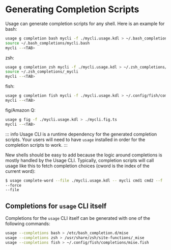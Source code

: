 # Generating Completion Scripts

Usage can generate completion scripts for any shell. Here is an example for bash:

```bash
usage g completion bash mycli -f ./mycli.usage.kdl > ~/.bash_completions/mycli.bash
source ~/.bash_completions/mycli.bash
mycli --<TAB>
```

zsh:

```bash
usage g completion zsh mycli -f ./mycli.usage.kdl > ~/.zsh_completions/_mycli
source ~/.zsh_completions/_mycli
mycli --<TAB>
```

fish:

```bash
usage g completion fish mycli -f ./mycli.usage.kdl > ~/.config/fish/completions/mycli.fish
mycli --<TAB>
```

fig/Amazon Q:

```bash
usage g fig -f ./mycli.usage.kdl > ./mycli.fig.ts
mycli --<TAB>
```

::: info
Usage CLI is a runtime dependency for the generated completion scripts. Your users
will need to have `usage` installed in order for the completion scripts to work.
:::

New shells should be easy to add because the logic around completions is mostly handled by the Usage CLI.
Typically, completion scripts will call usage like this to fetch completion choices (cword is the index of
the current word):

```bash
$ usage complete-word --file ./mycli.usage.kdl -- mycli cmd1 cmd2 --f
--force
--file
```

## Completions for `usage` CLI itself

Completions for the `usage` CLI itself can be generated with one of the following commands:

```bash
usage --completions bash > /etc/bash_completion.d/mise
usage --completions zsh > /usr/share/zsh/site-functions/_mise
usage --completions fish > ~/.config/fish/completions/mise.fish
```
